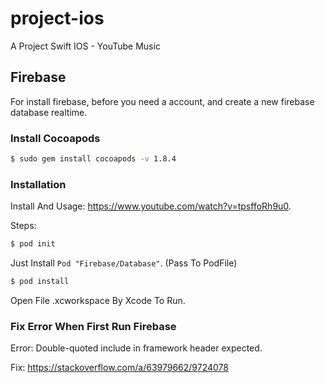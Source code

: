 # project-ios
A Project Swift IOS - YouTube Music


## Firebase

For install firebase, before you need a account, and create a new firebase database realtime.

### Install Cocoapods

```bash
$ sudo gem install cocoapods -v 1.8.4
```

### Installation

Install And Usage: https://www.youtube.com/watch?v=tpsffoRh9u0.

Steps:


```bash
$ pod init
```

Just Install  ```Pod "Firebase/Database"```. (Pass To PodFile)

```bash
$ pod install
```

Open File .xcworkspace By Xcode To Run.

### Fix Error When First Run Firebase

Error: Double-quoted include in framework header expected.

Fix: https://stackoverflow.com/a/63979662/9724078
